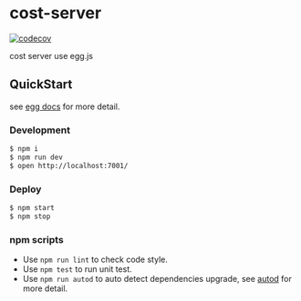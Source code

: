 # cost-server

[![codecov](https://codecov.io/gh/fxpby/cost-server/branch/master/graph/badge.svg?token=CDL3IOSUKT)](https://codecov.io/gh/fxpby/cost-server)

cost server use egg.js

## QuickStart

<!-- add docs here for user -->

see [egg docs][egg] for more detail.

### Development

```bash
$ npm i
$ npm run dev
$ open http://localhost:7001/
```

### Deploy

```bash
$ npm start
$ npm stop
```

### npm scripts

- Use `npm run lint` to check code style.
- Use `npm test` to run unit test.
- Use `npm run autod` to auto detect dependencies upgrade, see [autod](https://www.npmjs.com/package/autod) for more detail.


[egg]: https://eggjs.org
